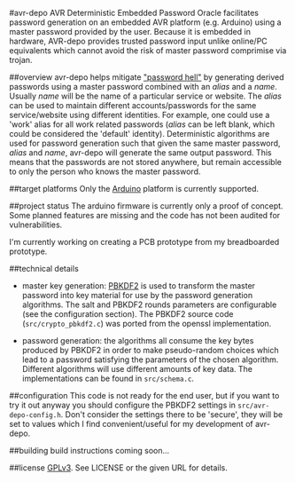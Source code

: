 #avr-depo
AVR Deterministic Embedded Password Oracle facilitates password generation
on an embedded AVR platform (e.g. Arduino) using a master password provided
by the user. Because it is embedded in hardware, AVR-depo provides trusted
password input unlike online/PC equivalents which cannot avoid the risk of
master password comprimise via trojan.

##overview
avr-depo helps mitigate ["password hell"](https://en.wikipedia.org/wiki/Password_fatigue) 
by generating derived passwords using a master password combined with 
an *alias* and a *name*. Usually *name* will be the name of a particular 
service or website. The *alias* can be used to maintain different 
accounts/passwords for the same service/website using different identities. 
For example, one could use a 'work' alias for all work related passwords 
(*alias* can be left blank, which could be considered the 'default' identity). 
Deterministic algorithms are used for password generation such that given 
the same master password, *alias* and *name*, avr-depo will generate the same 
output password. This means that the passwords are not stored anywhere, 
but remain accessible to only the person who knows the master password.

##target platforms
Only the [Arduino](http://arduino.cc/) platform is currently supported.

##project status
The arduino firmware is currently only a proof of concept. Some
planned features are missing and the code has not been audited for 
vulnerabilities.

I'm currently working on creating a PCB prototype from my breadboarded 
prototype.

##technical details
 * master key generation: [PBKDF2](https://en.wikipedia.org/wiki/PBKDF2) is
   used to transform the master password into key material for use by the
   password generation algorithms. The salt and PBKDF2 rounds parameters
   are configurable (see the configuration section). The PBKDF2 source
   code (`src/crypto_pbkdf2.c`) was ported from the openssl implementation.

 * password generation: the algorithms all consume the key bytes produced
   by PBKDF2 in order to make pseudo-random choices which lead to a 
   password satisfying the parameters of the chosen algorithm. Different
   algorithms will use different amounts of key data. The implementations
   can be found in `src/schema.c`.

##configuration
This code is not ready for the end user, but if you want to try it out anyway
you should configure the PBKDF2 settings in `src/avr-depo-config.h`. Don't
consider the settings there to be 'secure', they will be set to values which
I find convenient/useful for my development of avr-depo.

##building
build instructions coming soon...

##license
[GPLv3](http://www.gnu.org/licenses/gpl-3.0.html). See LICENSE or the 
given URL for details.  

